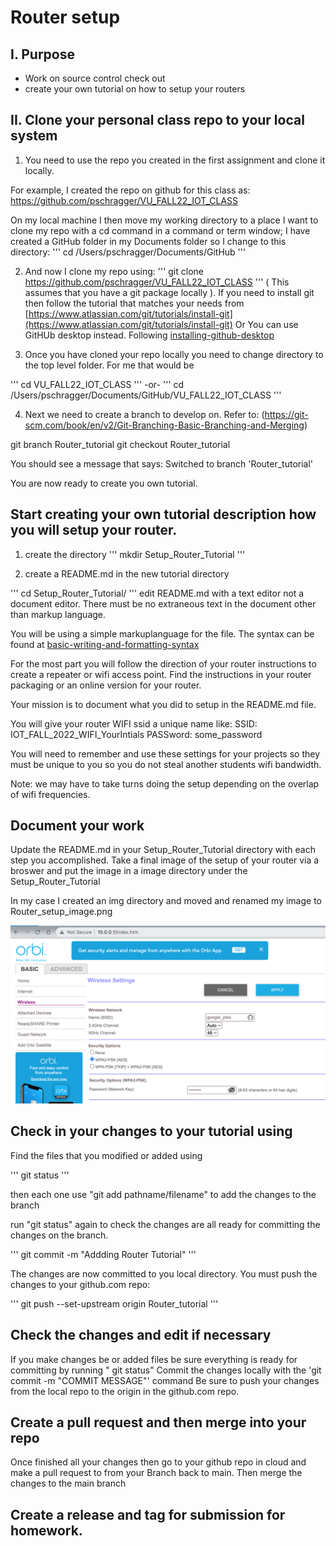 # Router setup


## I. Purpose

 - Work on source control check out
 - create your own tutorial on how to setup your routers


##  II. Clone your personal class repo to your local system

1. You need to use the repo you created in the first assignment and clone it locally.

For example, I created the repo on github for this class as:
https://github.com/pschragger/VU_FALL22_IOT_CLASS

On my local machine I then move my working directory to a place I want to clone my repo with a cd command in a command or term window;
I have created a GitHub folder in my Documents folder so I change to this directory:
'''
 cd /Users/pschragger/Documents/GitHub
'''

2. And now I clone my repo using:
'''
git clone https://github.com/pschragger/VU_FALL22_IOT_CLASS
'''
( This assumes that you have a git package locally ). If you need to install git then follow the tutorial that matches your needs from [https://www.atlassian.com/git/tutorials/install-git](https://www.atlassian.com/git/tutorials/install-git)
Or You can use GitHUb desktop instead. Following
[installing-github-desktop](https://docs.github.com/en/desktop/installing-and-configuring-github-desktop/installing-and-authenticating-to-github-desktop/installing-github-desktop)

3. Once you have cloned your repo locally you need to change directory to the top level folder.  For me that would be

'''
cd VU_FALL22_IOT_CLASS
'''
-or-
'''
cd /Users/pschragger/Documents/GitHub/VU_FALL22_IOT_CLASS
'''

4. Next we need to create a branch to develop on.  Refer to: 
(https://git-scm.com/book/en/v2/Git-Branching-Basic-Branching-and-Merging)

git branch Router_tutorial 
git checkout Router_tutorial

You should see a message that says: Switched to branch 'Router_tutorial'

 You are now ready to create you own tutorial.

##  Start creating your own tutorial description how you will setup your router.


1. create the directory
'''
mkdir Setup_Router_Tutorial
'''

2. create a README.md in the new tutorial directory

'''
cd Setup_Router_Tutorial/
'''
edit README.md with a text editor not a document editor.  There must be no extraneous text in the document other than markup language.

You will be using a simple markuplanguage for the file.  The syntax can be found at 
[basic-writing-and-formatting-syntax](https://docs.github.com/en/get-started/writing-on-github/getting-started-with-writing-and-formatting-on-github/basic-writing-and-formatting-syntax)


For the most part you will follow the direction of your router instructions to create a repeater or wifi access point.  Find the instructions in your router packaging or an online version for your router.

Your mission is to document what you did to setup in the README.md file.

You will give your router WIFI ssid a unique name  like:
SSID: IOT_FALL_2022_WIFI_YourIntials
PASSword:  some_password

You will need to remember and use these settings for your projects so they must be unique to you so you do not steal another students wifi bandwidth.

Note: we may have to take turns doing the setup depending on the overlap of wifi frequencies.

##  Document your work

Update the README.md in your Setup_Router_Tutorial directory with each step you accomplished.  Take a final image of the setup of your router via a broswer and put the image in a image directory under the Setup_Router_Tutorial

In my case I created an img directory and moved and renamed my image to
Router_setup_image.png

![router setup](./img/Router_setup_image.png)

## Check in your changes to your tutorial using

Find the files that you modified or added using

'''
git status
'''

then each one use "git add pathname/filename"  to add the changes to the branch

run "git status" again to check the changes are all ready for committing the changes on the branch.

'''
git commit -m "Addding Router Tutorial"
'''

The changes are now committed to you local directory.  You must push the changes to your github.com repo:

'''
git push --set-upstream origin Router_tutorial
'''

## Check the changes and edit if necessary

If you make changes be or added files be sure everything is ready for committing by running " git status"
Commit the changes locally with the 'git commit -m "COMMIT MESSAGE"' command
Be sure to push your changes from the local repo to the origin in the github.com repo.

## Create a pull request and then merge into your repo
Once finished all your changes then go  to your github repo in cloud and make a pull request to from your Branch back to main.
Then merge the changes to the main branch

## Create a release and tag for submission for homework.

